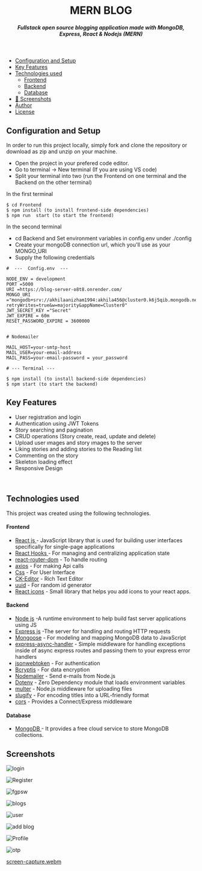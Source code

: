 
<H1 align ="center" > MERN BLOG  </h1>
<h5  align ="center"> 
Fullstack open source blogging application made with MongoDB, Express, React & Nodejs (MERN) </h5>
<br/>

  * [Configuration and Setup](#configuration-and-setup)
  * [Key Features](#key-features)
  * [Technologies used](#technologies-used)
      - [Frontend](#frontend)
      - [Backend](#backend)
      - [Database](#database)
  * [📸 Screenshots](#screenshots)
  * [Author](#author)
  * [License](#license)


## Configuration and Setup

In order to run this project locally, simply fork and clone the repository or download as zip and unzip on your machine.

- Open the project in your prefered code editor.
- Go to terminal -> New terminal (If you are using VS code)
- Split your terminal into two (run the Frontend on one terminal and the Backend on the other terminal)

In the first terminal

```
$ cd Frontend
$ npm install (to install frontend-side dependencies)
$ npm run  start (to start the frontend)
```

In the second terminal

- cd Backend and Set environment variables in config.env under ./config
- Create your mongoDB connection url, which you'll use as your MONGO_URI
- Supply the following credentials

```
#  ---  Config.env  ---

NODE_ENV = development
PORT =5000
URI =https://blog-server-o8t8.onrender.com/
MONGO_URI ="mongodb+srv://akhilaanizham1994:akhila456@cluster0.k6j5qib.mongodb.net/blog?retryWrites=true&w=majority&appName=Cluster0"
JWT_SECRET_KEY ="Secret"
JWT_EXPIRE = 60m
RESET_PASSWORD_EXPIRE = 3600000 


# Nodemailer

MAIL_HOST=your-smtp-host 
MAIL_USER=your-email-address 
MAIL_PASS=your-email-password = your_password
```


```
# --- Terminal ---

$ npm install (to install backend-side dependencies)
$ npm start (to start the backend)
```

##  Key Features

- User registration and login
- Authentication using JWT Tokens
- Story searching  and pagination 
- CRUD operations (Story create, read, update and delete)
- Upload user ımages and story ımages  to the server
- Liking  stories and adding stories  to the Reading list
- Commenting  on the story
- Skeleton loading effect
- Responsive Design

<br/>

##  Technologies used

This project was created using the following technologies.

####  Frontend 

- [React js ](https://www.npmjs.com/package/react) - JavaScript library that is used for building user interfaces specifically for single-page applications
- [React Hooks  ](https://reactjs.org/docs/hooks-intro.html) - For managing and centralizing application state
- [react-router-dom](https://www.npmjs.com/package/react-router-dom) - To handle routing
- [axios](https://www.npmjs.com/package/axios) - For making Api calls
- [Css](https://developer.mozilla.org/en-US/docs/Web/CSS) - For User Interface
- [CK-Editor](https://ckeditor.com/docs/ckeditor5/latest/builds/guides/integration/frameworks/react.html) - Rich Text Editor 
- [uuid](https://www.npmjs.com/package/uuid) - For random id generator
- [React icons](https://react-icons.github.io/react-icons/) -
 Small library that helps you add icons  to your react apps.

####  Backend 

- [Node js](https://nodejs.org/en/) -A runtime environment to help build fast server applications using JS
- [Express js](https://www.npmjs.com/package/express) -The server for handling and routing HTTP requests
- [Mongoose](https://mongoosejs.com/) - For modeling and mapping MongoDB data to JavaScript
- [express-async-handler](https://www.npmjs.com/package/express-async-handler) - Simple middleware for handling exceptions inside of async express routes and passing them to your express error handlers 
- [jsonwebtoken](https://www.npmjs.com/package/jsonwebtoken) - For authentication
- [Bcryptjs](https://www.npmjs.com/package/bcryptjs) - For data encryption
- [Nodemailer](https://nodemailer.com/about/) - Send e-mails from Node.js
- [Dotenv](https://www.npmjs.com/package/dotenv) - Zero Dependency module that loads environment variables
- [multer](https://www.npmjs.com/package/multer) - Node.js middleware for uploading files 
- [slugify](https://www.npmjs.com/package/slugify) - For encoding titles into a URL-friendly format
- [cors](https://www.npmjs.com/package/cors) - Provides a Connect/Express middleware


####  Database 

 - [MongoDB ](https://www.mongodb.com/) - It provides a free cloud service to store MongoDB collections.
 
 ##  Screenshots 
 
![login](https://github.com/akhilanithin/Blog-app/assets/122517142/d4692f82-cb0e-4e5f-9137-9f2f3ad2f4b7)

![Register](https://github.com/akhilanithin/Blog-app/assets/122517142/80c8e28f-b184-47c4-ba2f-a5a1a08b5866)

![fgpsw](https://github.com/akhilanithin/Blog-app/assets/122517142/a5b3bbd8-f539-412b-8a4c-0cf31cb1a238)

![blogs](https://github.com/akhilanithin/Blog-app/assets/122517142/c190bfe6-7867-4793-857f-d5abf25eccad)

![user](https://github.com/akhilanithin/Blog-app/assets/122517142/07db3dd4-bf74-4daf-9862-87f4c9406251)

![add blog](https://github.com/akhilanithin/Blog-app/assets/122517142/f3a39dc0-0c30-428d-abcc-14f7912e73c0)

![Profile](https://github.com/akhilanithin/Blog-app/assets/122517142/138d08b5-adc3-4fea-858f-7458a474d7ac)

![otp](https://github.com/akhilanithin/Blog-app/assets/122517142/319cdf23-504f-425e-9275-77de15f7f1d3)


[screen-capture.webm](https://github.com/akhilanithin/Blog-app/assets/122517142/8f9ff8f1-7619-4703-8eb6-d9e17cba7d55)












